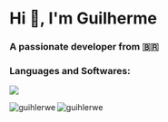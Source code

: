 <h1 align="left">Hi 👋, I'm Guilherme</h1>
<h3 align="left">A passionate developer from 🇧🇷</h3>

<h3 align="left">Languages and Softwares:</h3>
<p>
<p align="left">
  <a href="https://skillicons.dev">
    <img src="https://skillicons.dev/icons?i=java,js,ts,python,html,css,git,github,postgres,stackoverflow,figma,notion,vscode" />
  </a>
</p>  
  <img align="left" src="https://github-readme-stats.vercel.app/api/top-langs?username=guihlerwe&show_icons=true&theme=dark&locale=en&layout=compact" alt="guihlerwe" />
  <img align="left" src="https://github-readme-stats.vercel.app/api?username=guihlerwe&show_icons=true&theme=dark&locale=en" alt="guihlerwe" /> </p>
<br>
